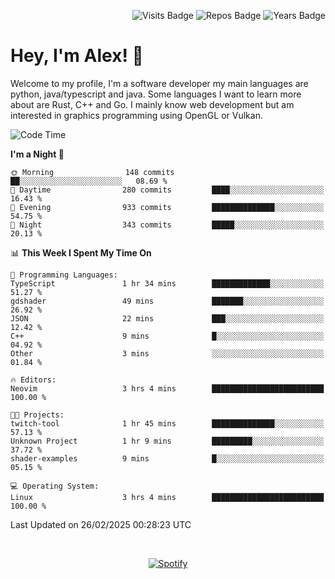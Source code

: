 <p align="right">
  <img src="https://badges.pufler.dev/visits/Alextibtab/Alextibtab" alt="Visits Badge">
  <img src="https://badges.pufler.dev/repos/Alextibtab/" alt="Repos Badge">
  <img src="https://badges.pufler.dev/years/Alextibtab/" alt="Years Badge">
</p>

<h1 align="left">Hey, I'm Alex! 💽 </h1>

Welcome to my profile, I'm a software developer my main languages are python, java/typescript and java. Some languages I want to learn more about are Rust, C++ and Go. I mainly know web development but am interested in graphics programming using OpenGL or Vulkan.

<!--START_SECTION:waka-->
![Code Time](http://img.shields.io/badge/Code%20Time-120%20hrs%2012%20mins-blue)

**I'm a Night 🦉** 

```text
🌞 Morning                148 commits         ██░░░░░░░░░░░░░░░░░░░░░░░   08.69 % 
🌆 Daytime                280 commits         ████░░░░░░░░░░░░░░░░░░░░░   16.43 % 
🌃 Evening                933 commits         ██████████████░░░░░░░░░░░   54.75 % 
🌙 Night                  343 commits         █████░░░░░░░░░░░░░░░░░░░░   20.13 % 
```


📊 **This Week I Spent My Time On** 

```text
💬 Programming Languages: 
TypeScript               1 hr 34 mins        █████████████░░░░░░░░░░░░   51.27 % 
gdshader                 49 mins             ███████░░░░░░░░░░░░░░░░░░   26.92 % 
JSON                     22 mins             ███░░░░░░░░░░░░░░░░░░░░░░   12.42 % 
C++                      9 mins              █░░░░░░░░░░░░░░░░░░░░░░░░   04.92 % 
Other                    3 mins              ░░░░░░░░░░░░░░░░░░░░░░░░░   01.84 % 

🔥 Editors: 
Neovim                   3 hrs 4 mins        █████████████████████████   100.00 % 

🐱‍💻 Projects: 
twitch-tool              1 hr 45 mins        ██████████████░░░░░░░░░░░   57.13 % 
Unknown Project          1 hr 9 mins         █████████░░░░░░░░░░░░░░░░   37.72 % 
shader-examples          9 mins              █░░░░░░░░░░░░░░░░░░░░░░░░   05.15 % 

💻 Operating System: 
Linux                    3 hrs 4 mins        █████████████████████████   100.00 % 
```


 Last Updated on 26/02/2025 00:28:23 UTC
<!--END_SECTION:waka-->
&nbsp;<div align="center">
  [![Spotify](https://spotify-now-playing-wine-six.vercel.app/api/spotify?border_color=ffffff)](https://open.spotify.com/user/pmo1v2ejnt42kgp5jar5drtag)
</div>

